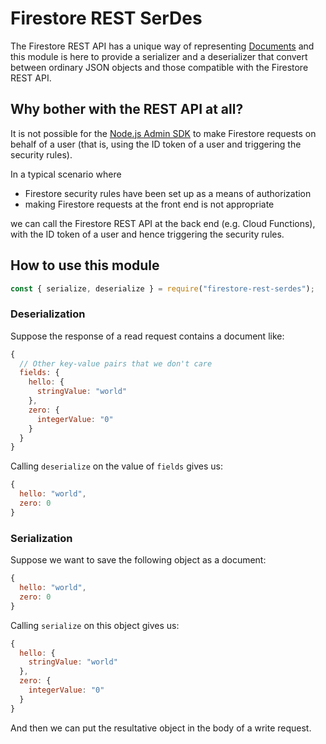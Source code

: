 # Firestore REST SerDes

The Firestore REST API has a unique way of representing [Documents](https://firebase.google.com/docs/firestore/reference/rest/v1/projects.databases.documents#Document) and this module is here to provide a serializer and a deserializer that convert between ordinary JSON objects and those compatible with the Firestore REST API.

## Why bother with the REST API at all?

It is not possible for the [Node.js Admin SDK](https://firebase.google.com/docs/reference/admin/node) to make Firestore requests on behalf of a user (that is, using the ID token of a user and triggering the security rules).

In a typical scenario where

- Firestore security rules have been set up as a means of authorization
- making Firestore requests at the front end is not appropriate

we can call the Firestore REST API at the back end (e.g. Cloud Functions), with the ID token of a user and hence triggering the security rules.

## How to use this module

```js
const { serialize, deserialize } = require("firestore-rest-serdes");
```

### Deserialization

Suppose the response of a read request contains a document like:

```js
{
  // Other key-value pairs that we don't care
  fields: {
    hello: {
      stringValue: "world"
    },
    zero: {
      integerValue: "0"
    }
  }
}
```

Calling `deserialize` on the value of `fields` gives us:

```js
{
  hello: "world",
  zero: 0
}
```

### Serialization

Suppose we want to save the following object as a document:

```js
{
  hello: "world",
  zero: 0
}
```

Calling `serialize` on this object gives us:

```js
{
  hello: {
    stringValue: "world"
  },
  zero: {
    integerValue: "0"
  }
}
```

And then we can put the resultative object in the body of a write request.

